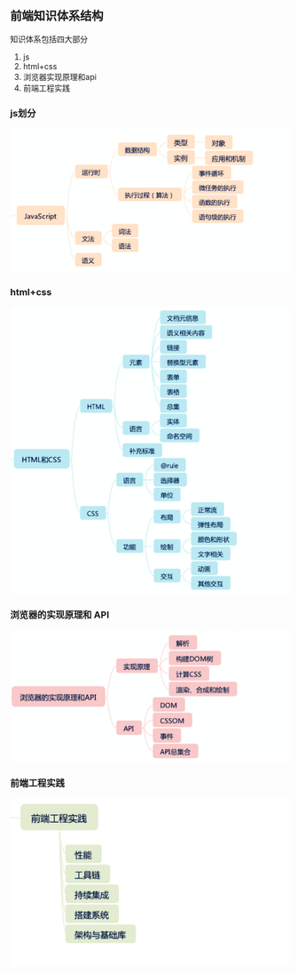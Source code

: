 ## 前端知识体系结构

知识体系包括四大部分
1. js
2. html+css
3. 浏览器实现原理和api
4. 前端工程实践

### **js划分** 

![js体系](./js.png)

### **html+css** 
![html+css体系](./html.png)

### 浏览器的实现原理和 API
![browser体系](./browser.png)

### 前端工程实践
![前端工程实践](./engineering.jpg)